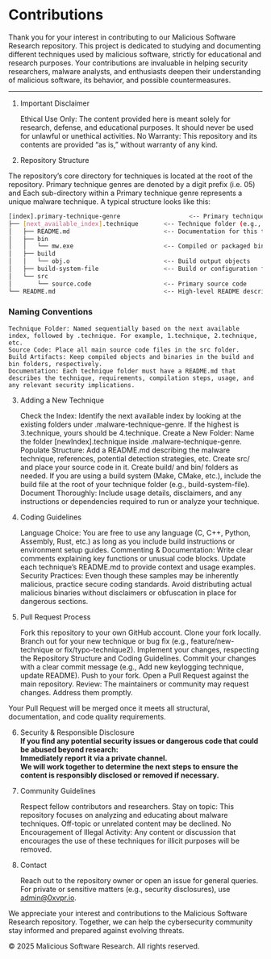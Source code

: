 # Contributions

Thank you for your interest in contributing to our Malicious Software Research repository. This project is dedicated to studying and documenting different techniques used by malicious software, strictly for educational and research purposes.
Your contributions are invaluable in helping security researchers, malware analysts, and enthusiasts deepen their understanding of malicious software, its behavior, and possible countermeasures.

---

1. Important Disclaimer

    Ethical Use Only: The content provided here is meant solely for research, defense, and educational purposes. It should never be used for unlawful or unethical activities.
    No Warranty: This repository and its contents are provided “as is,” without warranty of any kind.

2. Repository Structure

The repository’s core directory for techniques is located at the root of the repository. Primary technique genres are denoted by a digit prefix (i.e. 05) and Each sub-directory within a Primary technique genre represents a unique malware technique. A typical structure looks like this:

```bash
[index].primary-technique-genre                   <-- Primary technique
├── [next_available_index].technique       <-- Technique folder (e.g., "1.technique")
│   ├── README.md                          <-- Documentation for this technique
│   ├── bin
│   │   └── mw.exe                         <-- Compiled or packaged binaries
│   ├── build
│   │   └── obj.o                          <-- Build output objects
│   ├── build-system-file                  <-- Build or configuration file (e.g., Makefile)
│   └── src
│       └── source.code                    <-- Primary source code
└── README.md                              <-- High-level README describing .malware-technique-genre
```

### Naming Conventions
    Technique Folder: Named sequentially based on the next available index, followed by .technique. For example, 1.technique, 2.technique, etc.
    Source Code: Place all main source code files in the src folder.
    Build Artifacts: Keep compiled objects and binaries in the build and bin folders, respectively.
    Documentation: Each technique folder must have a README.md that describes the technique, requirements, compilation steps, usage, and any relevant security implications.

3. Adding a New Technique

    Check the Index: Identify the next available index by looking at the existing folders under .malware-technique-genre. If the highest is 3.technique, yours should be 4.technique.
    Create a New Folder: Name the folder [newIndex].technique inside .malware-technique-genre.
    Populate Structure:
        Add a README.md describing the malware technique, references, potential detection strategies, etc.
        Create src/ and place your source code in it.
        Create build/ and bin/ folders as needed.
        If you are using a build system (Make, CMake, etc.), include the build file at the root of your technique folder (e.g., build-system-file).
    Document Thoroughly: Include usage details, disclaimers, and any instructions or dependencies required to run or analyze your technique.

4. Coding Guidelines

    Language Choice: You are free to use any language (C, C++, Python, Assembly, Rust, etc.) as long as you include build instructions or environment setup guides.
    Commenting & Documentation:
        Write clear comments explaining key functions or unusual code blocks.
        Update each technique’s README.md to provide context and usage examples.
    Security Practices: Even though these samples may be inherently malicious, practice secure coding standards. Avoid distributing actual malicious binaries without disclaimers or obfuscation in place for dangerous sections.

5. Pull Request Process

    Fork this repository to your own GitHub account.
    Clone your fork locally.
    Branch out for your new technique or bug fix (e.g., feature/new-technique or fix/typo-technique2).
    Implement your changes, respecting the Repository Structure and Coding Guidelines.
    Commit your changes with a clear commit message (e.g., Add new keylogging technique, update README).
    Push to your fork.
    Open a Pull Request against the main repository.
    Review: The maintainers or community may request changes. Address them promptly.

Your Pull Request will be merged once it meets all structural, documentation, and code quality requirements.

6. Security & Responsible Disclosure  
**If you find any potential security issues or dangerous code that could be abused beyond research:**  
**Immediately report it via a private channel.**  
**We will work together to determine the next steps to ensure the content is responsibly disclosed or removed if necessary.**

7. Community Guidelines

    Respect fellow contributors and researchers.
    Stay on topic: This repository focuses on analyzing and educating about malware techniques. Off-topic or unrelated content may be declined.
    No Encouragement of Illegal Activity: Any content or discussion that encourages the use of these techniques for illicit purposes will be removed.

8. Contact

    Reach out to the repository owner or open an issue for general queries.
    For private or sensitive matters (e.g., security disclosures), use admin@0xvpr.io.

We appreciate your interest and contributions to the Malicious Software Research repository. Together, we can help the cybersecurity community stay informed and prepared against evolving threats.

© 2025 Malicious Software Research. All rights reserved.